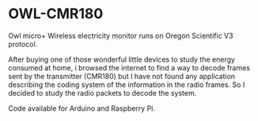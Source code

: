 # OWL-CMR180

Owl micro+ Wireless electricity monitor runs on Oregon Scientific V3 protocol.

After buying one of those wonderful little devices to study the energy consumed at home, i browsed the internet to find a way to decode frames sent by the transmitter (CMR180) but I have not found any application describing the coding system of the information in the radio frames. So I decided to study the radio packets to decode the system.

Code available for Arduino and Raspberry Pi.


